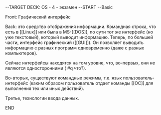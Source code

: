 --TARGET DECK: OS - 4 - экзамен
--START
--Basic

Front: Графический интерфейс

Back: это средство отображения информации. Командная строка, что есть в [[Linux]] или была в MS-[[DOS]], по сути тот же интерфейс (но уже текстовый), который выводит информацию. Теперь, по большей части, интерфейс графический ([[GUI]]). Он позволяет выводить информацию с разных программ одновременно (даже с разных компьютеров). 

Сейчас интерфейсы находятся на том уровне, что, во-первых, они не являются односторонними ( #q что?). 

Во-вторых, существуют командные режимы, т.е. язык пользователь-интерфейс (каким образом пользователь отдает команды [[ОС]] для выполнения тех или иных действий). 

Третье, технологии ввода данных.

END